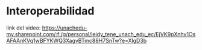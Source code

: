 # Interoperabilidad

link del video:
https://unachedu-my.sharepoint.com/:f:/g/personal/leidy_tene_unach_edu_ec/EjVK9pXnhv1OsAFAAnKVq1wBFYKWQ3XagvBTmc88H7SnTw?e=XlgD3b 
